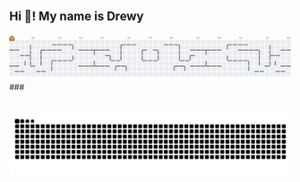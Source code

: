 <!-- ## Hi there 👋 -->

<h2 align="left">Hi 👋! My name is Drewy</h2>


<!--
**Vignou/Vignou** is a ✨ _special_ ✨ repository because its `README.md` (this file) appears on your GitHub profile.

Here are some ideas to get you started:

- 🔭 I’m currently working on ...
- 🌱 I’m currently learning ...
- 👯 I’m looking to collaborate on ...
- 🤔 I’m looking for help with ...
- 💬 Ask me about ...
- 📫 How to reach me: ...
- 😄 Pronouns: ...
- ⚡ Fun fact: ...
-->

###
<picture>
  <source media="(prefers-color-scheme: dark)" srcset="https://raw.githubusercontent.com/Vignou/Vignou/output/pacman-contribution-graph-dark.svg">
  <source media="(prefers-color-scheme: light)" srcset="https://raw.githubusercontent.com/Vignou/Vignou/output/pacman-contribution-graph.svg">
  <img alt="pacman contribution graph" src="https://raw.githubusercontent.com/Vignou/Vignou/output/pacman-contribution-graph.svg">
</picture>
###

###

<br clear="both">

<img src="https://raw.githubusercontent.com/Vignou/Vignou/output/snake.svg" alt="Snake animation" />

###
